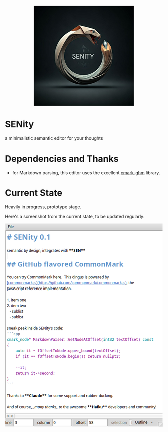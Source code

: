 <p align="center">
  <img src="assets/images/logo/senity-logo.jpg" width=320 />
</p>

# SENity

a minimalistic semantic editor for your thoughts

# Dependencies and Thanks

* for Markdown parsing, this editor uses the excellent [cmark-ghm](https://github.com/github/cmark-gfm) library.

# Current State

Heavily in progress, prototype stage.

Here's a screenshot from the current state, to be updated regularly:
<p align="center">
  <img src="assets/images/screenshots/senity-preview.png"/>
</p>
